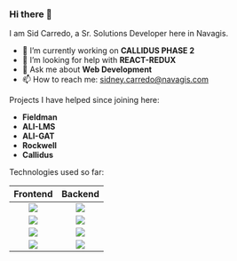 ### Hi there 👋
I am Sid Carredo, a Sr. Solutions Developer here in Navagis.

- 🔭 I’m currently working on **CALLIDUS PHASE 2**
- 🤔 I’m looking for help with **REACT-REDUX**
- 💬 Ask me about **Web Development**
- 📫 How to reach me: sidney.carredo@navagis.com

Projects I have helped since joining here:
- **Fieldman**
- **ALI-LMS**
- **ALI-GAT**
- **Rockwell**
- **Callidus**

Technologies used so far:

|Frontend | Backend |
|:-------:|:-------:|
| <img src="https://cdn.freebiesupply.com/logos/thumbs/2x/angular-3-logo.png" /> | <img src="https://www.djangoproject.com/m/img/logos/django-logo-negative.png" /> | 
| <img src="https://www.import.io/wp-content/uploads/2017/10/React-logo.png" />      | <img src="https://repository-images.githubusercontent.com/203664833/cb492980-d0ad-11e9-8409-24df853c7078" />      |
| <img src="https://rekit.js.org/images/logo_text.png?raw=true" /> | <img src="https://www.univention.com/wp-content/uploads/2020/04/200416-rest-api-713x285.jpg" />      |
| <img src="https://www.clipartkey.com/mpngs/m/257-2576386_javascript-html-css-logo.png" /> | <img src="https://www.freepngimg.com/thumb/python_logo/5-2-python-logo-png-image.png" />
